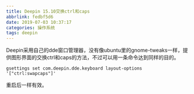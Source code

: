 ```yaml
---
title: Deepin 15.10交换ctrl和caps
abbrlink: fedbf5d6
date: 2019-07-03 10:37:17
categories: 操作系统
tags: deepin
---
```

Deepin采用自己的dde窗口管理器，没有像ubuntu里的gnome-tweaks一样，提供图形界面的交换ctrl和caps的方法，不过可以用一条命令达到同样的目的。
```
gsettings set com.deepin.dde.keyboard layout-options '["ctrl:swapcaps"]'
```
重启后一样有效。